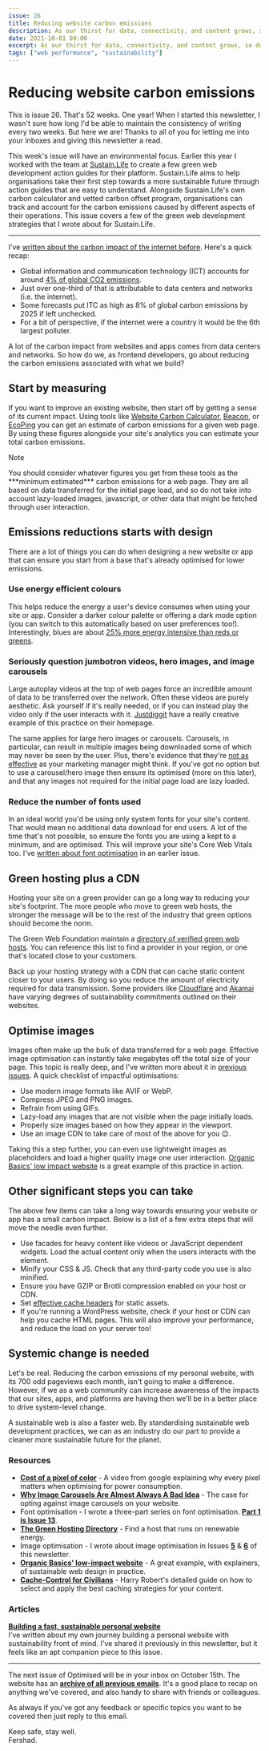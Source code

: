 ```yaml
---
issue: 26
title: Reducing website carbon emissions
description: As our thirst for data, connectivity, and content grows, so does the portion of global carbon emissions attributed to the internet. In this post, we'll take a look at the steps frontend developers can take to make sites more efficient and better for the planet.
date: 2021-10-01 00:00
excerpt: As our thirst for data, connectivity, and content grows, so does the portion of global carbon emissions attributed to the internet. In this post, we'll take a look at the steps frontend developers can take to make sites more efficient and better for the planet.
tags: ["web performance", "sustainability"]
---
```

# Reducing website carbon emissions

This is issue 26. That's 52 weeks. One year! When I started this newsletter, I wasn't sure how long I'd be able to maintain the consistency of writing every two weeks. But here we are! Thanks to all of you for letting me into your inboxes and giving this newsletter a read.

This week's issue will have an environmental focus. Earlier this year I worked with the team at [Sustain.Life](http://sustain.Life) to create a few green web development action guides for their platform. Sustain.Life aims to help organisations take their first step towards a more sustainable future through action guides that are easy to understand. Alongside Sustain.Life's own carbon calculator and vetted carbon offset program, organisations can track and account for the carbon emissions caused by different aspects of their operations. This issue covers a few of the green web development strategies that I wrote about for Sustain.Life.

***

I've [written about the carbon impact of the internet before](https://optimised.email/issues/issue-12-the-environmental-case-for-website-performance). Here's a quick recap:

- Global information and communication technology (ICT) accounts for around [4% of global CO2 emissions](https://theshiftproject.org/wp-content/uploads/2019/03/Lean-ICT-Report_The-Shift-Project_2019.pdf).
- Just over one-third of that is attributable to data centers and networks (i.e. the internet).
- Some forecasts put ITC as high as 8% of global carbon emissions by 2025 if left unchecked.
- For a bit of perspective, if the internet were a country it would be the 6th largest polluter.

A lot of the carbon impact from websites and apps comes from data centers and networks. So how do we, as frontend developers, go about reducing the carbon emissions associated with what we build?

## Start by measuring

If you want to improve an existing website, then start off by getting a sense of its current impact. Using tools like [Website Carbon Calculator](https://www.websitecarbon.com/), [Beacon](https://digitalbeacon.co/), or [EcoPing](https://ecoping.earth/) you can get an estimate of carbon emissions for a given web page. By using these figures alongside your site's analytics you can estimate your total carbon emissions.

<div class="callout">
<p class="h3 title">Note</p>
<p>You should consider whatever figures you get from these tools as the ***minimum estimated*** carbon emissions for a web page. They are all based on data transferred for the initial page load, and so do not take into account lazy-loaded images, javascript, or other data that might be fetched through user interaction.</p>
</div> 

## Emissions reductions starts with design

There are a lot of things you can do when designing a new website or app that can ensure you start from a base that's already optimised for lower emissions.

### Use energy efficient colours

This helps reduce the energy a user's device consumes when using your site or app. Consider a darker colour palette or offering a dark mode option (you can switch to this automatically based on user preferences too!). Interestingly, blues are about [25% more energy intensive than reds or greens](https://www.youtube.com/watch?v=N_6sPd0Jd3g).  

### Seriously question jumbotron videos, hero images, and image carousels

Large autoplay videos at the top of web pages force an incredible amount of data to be transferred over the network. Often these videos are purely aesthetic. Ask yourself if it's really needed, or if you can instead play the video only if the user interacts with it. [Justdiggit](https://justdiggit.org/) have a really creative example of this practice on their homepage.

The same applies for large hero images or carousels. Carousels, in particular, can result in multiple images being downloaded some of which may never be seen by the user. Plus, there's evidence that they're [not as effective](https://thegood.com/insights/ecommerce-image-carousels/) as your marketing manager might think. If you've got no option but to use a carousel/hero image then ensure its optimised (more on this later), and that any images not required for the initial page load are lazy loaded.

### Reduce the number of fonts used

In an ideal world you'd be using only system fonts for your site's content. That would mean no additional data download for end users. A lot of the time that's not possible, so ensure the fonts you are using a kept to a minimum, and are optimised. This will improve your site's Core Web Vitals too. I've [written about font optimisation](https://optimised.email/issues/issue-13-optimising-web-fonts-part-1) in an earlier issue.

## Green hosting plus a CDN

Hosting your site on a green provider can go a long way to reducing your site's footprint. The more people who move to green web hosts, the stronger the message will be to the rest of the industry that green options should become the norm.

The Green Web Foundation maintain a [directory of verified green web hosts](https://www.thegreenwebfoundation.org/directory/). You can reference this list to find a provider in your region, or one that's located close to your customers.

Back up your hosting strategy with a CDN that can cache static content closer to your users. By doing so you reduce the amount of electricity required for data transmission. Some providers like [Cloudflare](https://blog.cloudflare.com/cloudflare-committed-to-building-a-greener-internet/) and [Akamai](https://www.akamai.com/company/corporate-responsibility/sustainability) have varying degrees of sustainability commitments outlined on their websites. 

## Optimise images

Images often make up the bulk of data transferred for a web page. Effective image optimisation can instantly take megabytes off the total size of your page. This topic is really deep, and I've written more about it in [previous](https://optimised.email/issues/issue-5-optimising-images-reducing-image-size) [issues](https://optimised.email/issues/issue-6-optimising-images-serving-images). A quick checklist of impactful optimisations:

- Use modern image formats like AVIF or WebP.
- Compress JPEG and PNG images.
- Refrain from using GIFs.
- Lazy-load any images that are not visible when the page initially loads.
- Properly size images based on how they appear in the viewport.
- Use an image CDN to take care of most of the above for you 😉.

Taking this a step further, you can even use lightweight images as placeholders and load a higher quality image one user interaction. [Organic Basics' low impact website](https://lowimpact.organicbasics.com/usd/products/accessories-recycled-wool-starter-pack) is a great example of this practice in action.

## Other significant steps you can take

The above few items can take a long way towards ensuring your website or app has a small carbon impact. Below is a list of a few extra steps that will move the needle even further.

- Use facades for heavy content like videos or JavaScript dependent widgets. Load the actual content only when the users interacts with the element.
- Minify your CSS & JS. Check that any third-party code you use is also minified.
- Ensure you have GZIP or Brotli compression enabled on your host or CDN.
- Set [effective cache headers](https://csswizardry.com/2019/03/cache-control-for-civilians/) for static assets.
- If you're running a WordPress website, check if your host or CDN can help you cache HTML pages. This will also improve your performance, and reduce the load on your server too!

## Systemic change is needed

Let's be real. Reducing the carbon emissions of my personal website, with its 700 odd pageviews each month, isn't going to make a difference. However, if we as a web community can increase awareness of the impacts that our sites, apps, and platforms are having then we'll be in a better place to drive system-level change. 

A sustainable web is also a faster web. By standardising sustainable web development practices, we can as an industry do our part to provide a cleaner more sustainable future for the planet.

### Resources

- [**Cost of a pixel of color**](https://www.youtube.com/watch?v=N_6sPd0Jd3g) - A video from google explaining why every pixel matters when optimising for power consumption.
- **[Why Image Carousels Are Almost Always A Bad Idea](https://thegood.com/insights/ecommerce-image-carousels/)** - The case for opting against image carousels on your website.
- Font optimisation - I wrote a three-part series on font optimisation. **[Part 1 is Issue 13](https://optimised.email/issues/issue-13-optimising-web-fonts-part-1)**.
- **[The Green Hosting Directory](https://www.thegreenwebfoundation.org/directory/)** - Find a host that runs on renewable energy.
- Image optimisation - I wrote about image optimisation in Issues [**5**](https://optimised.email/issues/issue-5-optimising-images-reducing-image-size) & **[6](https://optimised.email/issues/issue-6-optimising-images-serving-images)** of this newsletter.
- **[Organic Basics' low-impact website](https://lowimpact.organicbasics.com/usd/products/accessories-recycled-wool-starter-pack)** - A great example, with explainers, of sustainable web design in practice.
- **[Cache-Control for Civilians](https://csswizardry.com/2019/03/cache-control-for-civilians/)** - Harry Robert's detailed guide on how to select and apply the best caching strategies for your content.

### Articles

**[Building a fast, sustainable personal website](https://fershad.com/writing/building-fast-sustainable-personal-website/)**  
I've written about my own journey building a personal website with sustainability front of mind. I've shared it previously in this newsletter, but it feels like an apt companion piece to this issue.

***

The next issue of Optimised will be in your inbox on October 15th. The website has an **[archive of all previous emails](https://optimised.email/)**. It's a good place to recap on anything we've covered, and also handy to share with friends or colleagues.

As always if you've got any feedback or specific topics you want to be covered then just reply to this email.

Keep safe, stay well.  
Fershad.
